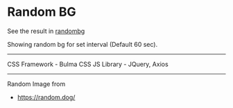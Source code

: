 # Random BG

See the result in [randombg](https://yashashebbarabailu.github.io/randombg/)

Showing random bg for set interval (Default 60 sec).

---
CSS Framework - Bulma CSS
JS Library - JQuery, Axios

---
Random Image from
* https://random.dog/
